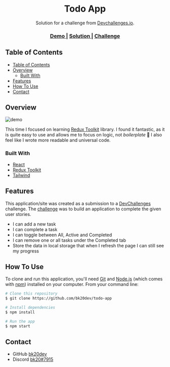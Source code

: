 <!-- Please update value in the {}  -->

<h1 align="center">Todo App</h1>

<div align="center">
   Solution for a challenge from  <a href="http://devchallenges.io" target="_blank">Devchallenges.io</a>.
</div>

<div align="center">
  <h3>
    <a href="https://todo-app-two-silk.vercel.app/">
      Demo
    </a>
    <span> | </span>
    <a href="https://devchallenges.io/solutions/E7LNX4RJuOCb9gc1lsCt">
      Solution
    </a>
    <span> | </span>
    <a href="https://devchallenges.io/challenges/hH6PbOHBdPm6otzw2De5">
      Challenge
    </a>
  </h3>
</div>

<!-- TABLE OF CONTENTS -->

## Table of Contents

- [Table of Contents](#table-of-contents)
- [Overview](#overview)
  - [Built With](#built-with)
- [Features](#features)
- [How To Use](#how-to-use)
- [Contact](#contact)

<!-- OVERVIEW -->

## Overview

![demo](https://user-images.githubusercontent.com/60577942/128012751-1531456b-8414-4913-b24a-7c8f544c4f4f.gif)

This time I focused on learning [Redux Toolkit](https://redux-toolkit.js.org/) library. I found it fantastic, as it is quite easy to use and allows me to focus on logic, not _boilerplate_ 🎉
I also feel like I wrote more readable and universal code.

### Built With

<!-- This section should list any major frameworks that you built your project using. Here are a few examples.-->

- [React](https://reactjs.org/)
- [Redux Toolkit](https://redux-toolkit.js.org/)
- [Tailwind](https://tailwindcss.com/)

## Features

<!-- List the features of your application or follow the template. Don't share the figma file here :) -->

This application/site was created as a submission to a [DevChallenges](https://devchallenges.io/challenges) challenge. The [challenge](https://devchallenges.io/challenges/hH6PbOHBdPm6otzw2De5) was to build an application to complete the given user stories.

- I can add a new task
- I can complete a task
- I can toggle between All, Active and Completed
- I can remove one or all tasks under the Completed tab
- Store the data in local storage that when I refresh the page I can still see my progress

## How To Use

<!-- Example: -->

To clone and run this application, you'll need [Git](https://git-scm.com) and [Node.js](https://nodejs.org/en/download/) (which comes with [npm](http://npmjs.com)) installed on your computer. From your command line:

```bash
# Clone this repository
$ git clone https://github.com/bk20dev/todo-app

# Install dependencies
$ npm install

# Run the app
$ npm start
```

## Contact

- GitHub [bk20dev](https://github.com/bk20dev/)
- Discord [bk20#7915](https://discord.com/users/236373708350947328)
